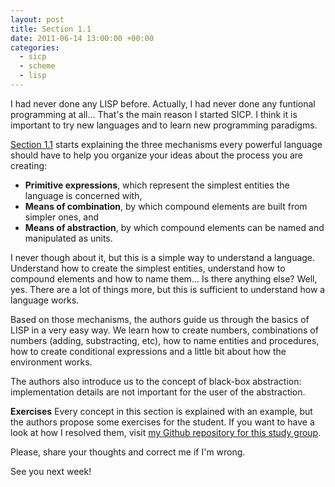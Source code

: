 ```yaml
---
layout: post
title: Section 1.1
date: 2011-06-14 13:00:00 +00:00
categories:
  - sicp
  - scheme
  - lisp
---
```


I had never done any LISP before. Actually, I had never done any funtional programming at all... That's the main reason I started SICP. I think it is important to try new languages and to learn new programming paradigms.

[Section 1.1](http://mitpress.mit.edu/sicp/full-text/book/book-Z-H-10.html#%_sec_1.1) starts explaining the three mechanisms every powerful language should have to help you organize your ideas about the process you are creating:

- **Primitive expressions**, which represent the simplest entities the language is concerned with,
- **Means of combination**, by which compound elements are built from simpler ones, and
- **Means of abstraction**, by which compound elements can be named and manipulated as units.

I never though about it, but this is a simple way to understand a language. Understand how to create the simplest entities, understand how to compound elements and how to name them... Is there anything else? Well, yes. There are a lot of things more, but this is sufficient to understand how a language works.

Based on those mechanisms, the authors guide us through the basics of LISP in a very easy way. We learn how to create numbers, combinations of numbers (adding, substracting, etc), how to name entities and procedures, how to create conditional expressions and a little bit about how the environment works.

The authors also introduce us to the concept of black-box abstraction: implementation details are not important for the user of the abstraction.

**Exercises**
Every concept in this section is explained with an example, but the authors propose some exercises for the student. If you want to have a look at how I resolved them, visit [my Github repository for this study group](http://github.com/plagelao/SICP/tree/master/exercises/chapter-1).

Please, share your thoughts and correct me if I'm wrong.

See you next week!

